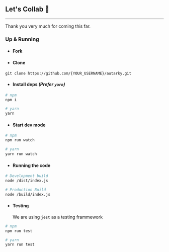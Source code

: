 ## Let's Collab 🤘

---

Thank you very much for coming this far.

### Up & Running

- #### Fork

- #### Clone

```
git clone https://github.com/{YOUR_USERNAME}/autarky.git
```

- #### Install deps _(Prefer `yarn`)_

```bash
# npm
npm i

# yarn
yarn
```

- #### Start dev mode

```bash
# npm
npm run watch

# yarn
yarn run watch
```

- #### Running the code

```bash
# Development build
node /dist/index.js

# Production Build
node /build/index.js
```

- #### Testing
  We are using `jest` as a testing frammework

```bash
# npm
npm run test

# yarn
yarn run test
```
